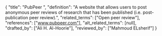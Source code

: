 {
    "title": "PubPeer ",
    "definition": "A website that allows users to post anonymous peer reviews of research that has been published (i.e. post-publication peer review).",
    "related_terms": ["Open peer review"],
    "references": ["www.pubpeer.com"],
    "alt_related_terms": [null],
    "drafted_by": ["Ali H. Al-Hoorie"],
    "reviewed_by": ["Mahmoud ELsherif"]
  }
